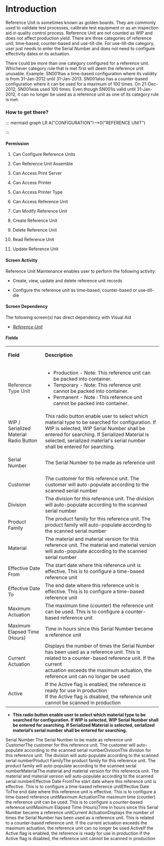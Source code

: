 # Introduction


Reference Unit is sometimes known as golden boards. They are commonly used to validate test processes, calibrate test equipment or as an inspection aid in quality control process. Reference Unit are not counted as WIP and does not affect production yield. There are three categories of reference unit; time-based, counter-based and use-till-die. For use-till-die category, user just needs to enter the Serial Number and does not need to configure effectivity dates or its actuation.

There could be more than one category configured for a reference unit. Whichever category rule that is met first will deem the reference unit unusable. Example: SN001has a time-based configuration where its validity is from 31-Jan-2012 until 31-Jan-2013. SN001also has a counter-based configuration where it can be used for a maximum of 100 times. On 21-Dec-2012, SN001was used 100 times. Even though SN001is valid until 31-Jan-2012, it can no longer be used as a reference unit as one of its category rule is met.



### How to get there?




::: mermaid
graph LR
A("CONFIGURATION")-->0("REFERENCE UNIT")

:::


#### Permission


1) Can Configure Reference Units 

2) Can Reference Unit Assemble 
3) Can Access Print Server 
4) Can Access Printer 

5) Can Access Printer Type 
6) Can Access Reference Unit 
7) Can Modify Reference Unit 
8) Create Reference Unit 
9) Delete Reference Unit 
10) Read Reference Unit 
11) Update Reference Unit

#### Screen Activity


Reference Unit Maintenance enables user to perform the following activity:

- Create, view, update and delete reference unit records

- Configure the reference unit as time-based, counter-based or use-till-die




#### Screen Dependency


The following screen(s) has direct dependency with Visual Aid

- *[Reference Unit](/iFactory-JGP-MES/iFactory-JGP-MES-Home/iFactory-JGP-MS/CONTENT/General-Production/Reference-Unit.md)*





#### Fields



<table class="confluenceTable"><colgroup><col /><col /></colgroup><tbody><tr><td class="highlight-grey confluenceTd" data-highlight-colour="grey"><p><strong>Field</strong></p></td><td class="highlight-grey confluenceTd" data-highlight-colour="grey"><p><strong>Description</strong></p></td></tr><tr><td colspan="1" class="confluenceTd"><span style="color: rgb(45,46,47);">Reference Type Unit</span></td><td colspan="1" class="confluenceTd"><ul><li>Production - Note: This reference unit can be packed into container.</li><li>Temporary - Note: This reference unit cannot be packed into container.</li><li>Permanent - Note : This reference unit cannot be packed into container.</li></ul></td></tr><tr><td colspan="1" class="confluenceTd">WIP / Serialized Material Radio Button</td><td colspan="1" class="confluenceTd">This radio button enable user to select which material type to be searched for configuration. If WIP is selected, WIP Serial Number shall be entered for searching. If Serialized Material is selected, serialized material's serial number shall be entered for searching.</td></tr><tr><td class="confluenceTd"><p>Serial Number</p></td><td class="confluenceTd"><p>The Serial Number to be made as reference unit</p></td></tr><tr><td colspan="1" class="confluenceTd">Customer</td><td colspan="1" class="confluenceTd">The customer for this reference unit. The customer will auto-populate according to the scanned serial number</td></tr><tr><td class="confluenceTd">Division</td><td class="confluenceTd">The division for this reference unit. <span>The division will auto-populate according to the scanned <span>serial number</span></span></td></tr><tr><td colspan="1" class="confluenceTd">Product Family</td><td colspan="1" class="confluenceTd"><span>The product family for this reference unit. <span>The product family will auto-populate according to the scanned <span>serial number</span></span></span></td></tr><tr><td colspan="1" class="confluenceTd">Material</td><td colspan="1" class="confluenceTd"><span>The material and material version for this reference unit. <span>The material and material version will auto-populate according to the scanned <span>serial number</span></span></span></td></tr><tr><td colspan="1" class="confluenceTd">Effective Date From</td><td colspan="1" class="confluenceTd">The start date where this reference unit is effective. This is to configure a time-based reference unit</td></tr><tr><td colspan="1" class="confluenceTd">Effective Date To</td><td colspan="1" class="confluenceTd"><span>The end date where this reference unit is effective. <span>This is to configure a time-based reference unit</span></span></td></tr><tr><td colspan="1" class="confluenceTd">Maximum Actuation</td><td colspan="1" class="confluenceTd">The maximum time (counter) the reference unit can be used. <span>This is to configure a counter-based reference unit</span></td></tr><tr><td colspan="1" class="confluenceTd">Maximum Elapsed Time (Hours)</td><td colspan="1" class="confluenceTd">Time in hours since this Serial Number became a reference unit</td></tr><tr><td colspan="1" class="confluenceTd">Current Actuation</td><td colspan="1" class="confluenceTd">Displays the number of times the Serial Number has been used as a reference unit. This is related to a counter-based reference unit. If the current<br />actuation exceeds the maximum actuation, the reference unit can no longer be used </td></tr><tr><td colspan="1" class="confluenceTd">Active</td><td colspan="1" class="confluenceTd">If the Active flag is enabled, the reference is ready for use in production<br />If the Active flag is disabled, the reference unit cannot be scanned in production </td></tr></tbody></table>


- **This radio button enable user to select which material type to be searched for configuration. If WIP is selected, WIP Serial Number shall be entered for searching. If Serialized Material is selected, serialized material’s serial number shall be entered for searching.**

Serial Number
The Serial Number to be made as reference unit
CustomerThe customer for this reference unit. The customer will auto-populate according to the scanned serial numberDivisionThe division for this reference unit. The division will auto-populate according to the scanned serial numberProduct FamilyThe product family for this reference unit. The product family will auto-populate according to the scanned serial numberMaterialThe material and material version for this reference unit. The material and material version will auto-populate according to the scanned serial numberEffective Date FromThe start date where this reference unit is effective. This is to configure a time-based reference unitEffective Date ToThe end date where this reference unit is effective. This is to configure a time-based reference unitMaximum ActuationThe maximum time (counter) the reference unit can be used. This is to configure a counter-based reference unitMaximum Elapsed Time (Hours)Time in hours since this Serial Number became a reference unitCurrent ActuationDisplays the number of times the Serial Number has been used as a reference unit. This is related to a counter-based reference unit. If the current
actuation exceeds the maximum actuation, the reference unit can no longer be used ActiveIf the Active flag is enabled, the reference is ready for use in production
If the Active flag is disabled, the reference unit cannot be scanned in production 